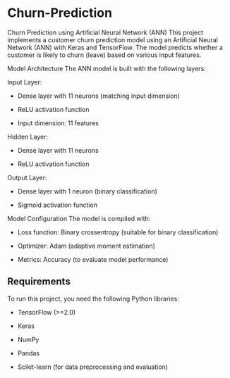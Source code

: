 # Churn-Prediction
Churn Prediction using Artificial Neural Network (ANN)
This project implements a customer churn prediction model using an Artificial Neural Network (ANN) with Keras and TensorFlow. The model predicts whether a customer is likely to churn (leave) based on various input features.

Model Architecture
The ANN model is built with the following layers:

Input Layer:

- Dense layer with 11 neurons (matching input dimension)

- ReLU activation function

- Input dimension: 11 features

Hidden Layer:

- Dense layer with 11 neurons

- ReLU activation function

Output Layer:

- Dense layer with 1 neuron (binary classification)

- Sigmoid activation function

Model Configuration
The model is compiled with:

- Loss function: Binary crossentropy (suitable for binary classification)

- Optimizer: Adam (adaptive moment estimation)

- Metrics: Accuracy (to evaluate model performance)

## Requirements
To run this project, you need the following Python libraries:

- TensorFlow (>=2.0)

- Keras

- NumPy

- Pandas

- Scikit-learn (for data preprocessing and evaluation)

